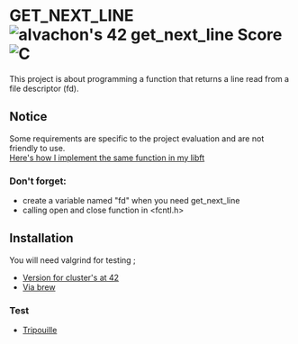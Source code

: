# GET_NEXT_LINE ![alvachon's 42 get_next_line Score](https://badge42.vercel.app/api/v2/clb9zrpvt00250fl97rqy9hie/project/2639550) ![C](https://img.shields.io/badge/C-00599C?style=for-the-badge&logo=c&logoColor=white)
This project is about programming a function that returns a line read from a file descriptor (fd).

## Notice

Some requirements are specific to the project evaluation and are not friendly to use.\
[Here's how I implement the same function in my libft](https://github.com/alvachon/42_libft/blob/main/libft/string/srcs/gnl.c)

### Don't forget:
* create a variable named "fd" when you need get_next_line
* calling open and close function in <fcntl.h>

## Installation

You will need valgrind for testing ;
* [Version for cluster's at 42](https://github.com/LouisBrunner/valgrind-macos)
* [Via brew](https://brew.sh/)

### Test

- [Tripouille](https://github.com/Tripouille/gnlTester)

